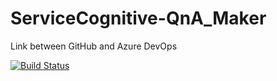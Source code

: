 # ServiceCognitive-QnA_Maker
Link between GitHub and Azure DevOps

[![Build Status](https://dev.azure.com/samplesdevops/GitHubAzureDevOpsProject/_apis/build/status/J0rgeSerran0.GitHubAzureDevOps?branchName=main)](https://dev.azure.com/jhianpolramos2022/GitHubAzureDevOpsProject/_build?definitionId=2)
